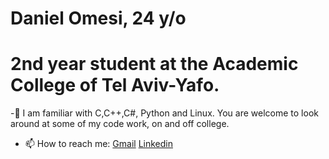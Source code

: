 # Daniel Omesi, 24 y/o
# 2nd year student at the Academic College of Tel Aviv-Yafo.

-🔭 I am familiar with C,C++,C#, Python and Linux. You are welcome to look around at some of my code work, on and off college.

- 📫 How to reach me: [Gmail](mailto:omesidaniel@gmail.com) [Linkedin](https://www.linkedin.com/in/daniel-omesi/)


